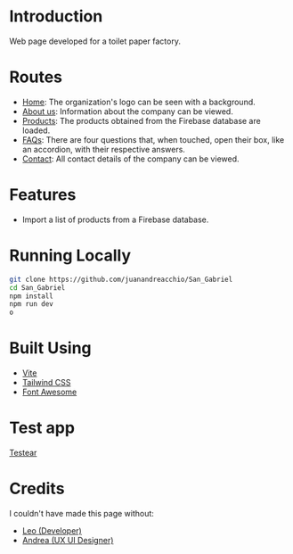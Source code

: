 # Introduction
Web page developed for a toilet paper factory.

# Routes
- [Home](https://san-gabriel.netlify.app/): The organization's logo can be seen with a background.
- [About us](https://san-gabriel.netlify.app/#nosotros): Information about the company can be viewed.
- [Products](https://san-gabriel.netlify.app/#productos): The products obtained from the Firebase database are loaded.
- [FAQs](https://san-gabriel.netlify.app/#faqs): There are four questions that, when touched, open their box, like an accordion, with their respective answers.
- [Contact](https://san-gabriel.netlify.app/#contacto): All contact details of the company can be viewed.

# Features
- Import a list of products from a Firebase database.

# Running Locally
```sh
git clone https://github.com/juanandreacchio/San_Gabriel
cd San_Gabriel
npm install
npm run dev
o
```

# Built Using
- [Vite](https://vitejs.dev/)
- [Tailwind CSS](https://tailwindcss.com/)
- [Font Awesome](https://fontawesome.com/)

# Test app
[Testear](https://san-gabriel.netlify.app/)

# Credits
I couldn't have made this page without:
- [Leo (Developer)](https://github.com/leoTechnologyDeveloper)
- [Andrea (UX UI Designer)](https://www.linkedin.com/in/andrefcorrea/)
